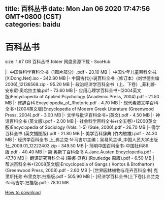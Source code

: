 
title: 百科丛书
date: Mon Jan 06 2020 17:47:56 GMT+0800 (CST)    
categories: baidu
---

# 百科丛书
size: 1.67 GB
 百科丛书.folder 网盘资源下载 - SooHub
 
|- 中国性科学百科全书（1图片部分）.pdf - 20.10 MB
|- 中国少年儿童百科全书.[XiDong.Net].iso - 342.80 MB
|- 中国古代小说百科全书（修订本）(刘世德主编2006)_12138568.zip - 95.20 MB
|- 政治经济学百科全书（上、下卷）_菲利普·安东尼·奥哈拉主编.pdf - 73.60 MB
|- 应用心理学百科全书+(2004英文版)Encyclopedia of Applied Psychology (Academic Press, 2004).pdf - 21.50 MB
|- 修辞百科 Encyclopedia_of_Rhetoric.pdf - 4.70 MB
|- 现代希腊文学百科全书+(2004英文版)Encyclopedia of Modern Greek Literature (Greenwood Press, 2004).pdf - 3.00 MB
|- 文学与批评百科全书+(英文).pdf - 4.50 MB
|- 神话百科全书 (英文版).pdf - 2.00 MB
|- 社会科学百科全书+(全五卷)+(2000英文版)Encyclopedia of Sociology (Vols. 1-5) (Gale, 2000).pdf - 26.70 MB
|- 儒学百科全书 (英文插图版).pdf - 21.80 MB
|- 美学百科辞典 (竹内敏雄).pdf - 24.30 MB
|- 经济学百科全书  上_弗兰克·N·马吉尔主编；吴易风主译_中国人民大学出版社_2009.01_12222403.zip - 349.50 MB
|- 简明中国百科全书-中国社科89版.pdf - 40.40 MB
|- 简·奥斯丁百科全书 A.Jane.Austen.Encyclopedia.pdf - 47.70 MB
|- 翻译研究百科全书 (蒙娜·贝克) (Routledge 原版).pdf - 6.50 MB
|- 帮派百科全书+(2008英文版)Encyclopedia of Gangs  ( Kontos & Brotherton) (Greenwood Press, 2008).pdf - 2.60 MB
|- [世界园林植物与花卉百科全书].克里斯托弗·布里克尔.扫描版.pdf - 505.90 MB
|- [经济学百科全书(上下卷)].弗兰克·N·马吉尔.扫描版.pdf - 78.10 MB

[How to download](https://bpcam.bemobtrk.com/go/2ceec3aa-1ca2-46d6-b9ff-aaa5c184517c?jno=1552)